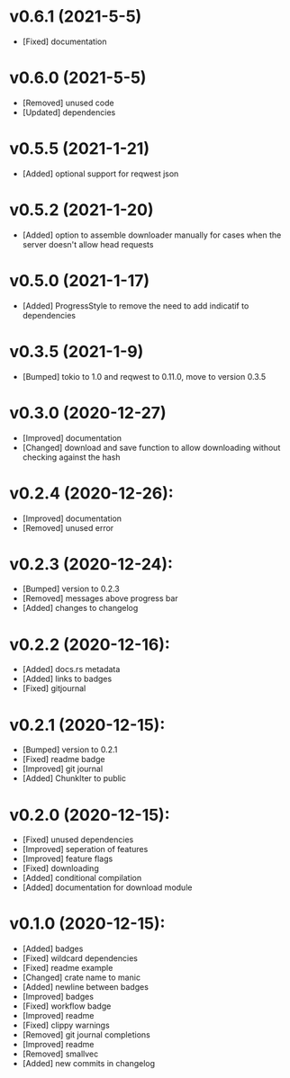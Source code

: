 # v0.6.1 (2021-5-5)
- [Fixed] documentation

# v0.6.0 (2021-5-5)
- [Removed] unused code
- [Updated] dependencies

# v0.5.5 (2021-1-21)
- [Added] optional support for reqwest json

# v0.5.2 (2021-1-20)
- [Added] option to assemble downloader manually for cases when the server doesn't allow head requests

# v0.5.0 (2021-1-17)
- [Added] ProgressStyle to remove the need to add indicatif to dependencies

# v0.3.5 (2021-1-9)
- [Bumped] tokio to 1.0 and reqwest to 0.11.0, move to version 0.3.5

# v0.3.0 (2020-12-27)
- [Improved] documentation
- [Changed] download and save function to allow downloading without checking against the hash

# v0.2.4 (2020-12-26):
- [Improved] documentation
- [Removed] unused error


# v0.2.3 (2020-12-24):
- [Bumped] version to 0.2.3
- [Removed] messages above progress bar
- [Added] changes to changelog


# v0.2.2 (2020-12-16):
- [Added] docs.rs metadata
- [Added] links to badges
- [Fixed] gitjournal

# v0.2.1 (2020-12-15):
- [Bumped] version to 0.2.1
- [Fixed] readme badge
- [Improved] git journal
- [Added] ChunkIter to public


# v0.2.0 (2020-12-15):
- [Fixed] unused dependencies
- [Improved] seperation of features
- [Improved] feature flags
- [Fixed] downloading
- [Added] conditional compilation
- [Added] documentation for download module


# v0.1.0 (2020-12-15):
- [Added] badges
- [Fixed] wildcard dependencies
- [Fixed] readme example
- [Changed] crate name to manic
- [Added] newline between badges
- [Improved] badges
- [Fixed] workflow badge
- [Improved] readme
- [Fixed] clippy warnings
- [Removed] git journal completions
- [Improved] readme
- [Removed] smallvec
- [Added] new commits in changelog
